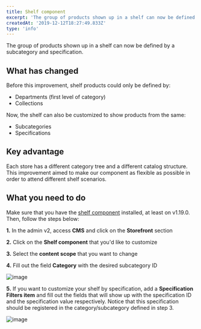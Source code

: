 ```yaml
---
title: Shelf component
excerpt: 'The group of products shown up in a shelf can now be defined by a subcategory and specification.'
createdAt: '2019-12-12T18:27:49.833Z'
type: 'info'
---
```

The group of products shown up in a shelf can now be defined by a subcategory and specification. 

## What has changed

Before this improvement, shelf products could only be defined by:

- Departments (first level of category)
- Collections

Now, the shelf can also be customized to show products from the same:

- Subcategories
- Specifications

## Key advantage 

Each store has a different category tree and a different catalog structure. This improvement aimed to make our component as flexible as possible in order to attend different shelf scenarios. 

 ## What you need to do

 Make sure that you have the [shelf component](https://github.com/vtex-apps/shelf) installed, at least on v1.19.0. Then, follow the steps below:

__1.__ In the admin v2, access __CMS__ and click on the __Storefront__ section

__2.__ Click on the __Shelf component__ that you'd like to customize

__3.__ Select the __content scope__ that you want to change

__4.__ Fill out the field __Category__ with the desired subcategory ID 


![image](https://user-images.githubusercontent.com/52087100/60180793-31384b80-97f7-11e9-951a-93cfd80db6ff.png)


__5.__ If you want to customize your shelf by specification, add a __Specification Filters item__ and fill out the fields that will show up with the specification ID and the specification value respectively.  Notice that this specification should be registered in the category/subcategory defined in step 3.


![image](https://user-images.githubusercontent.com/52087100/60180873-60e75380-97f7-11e9-9b24-c54f3fd0c6be.png)
